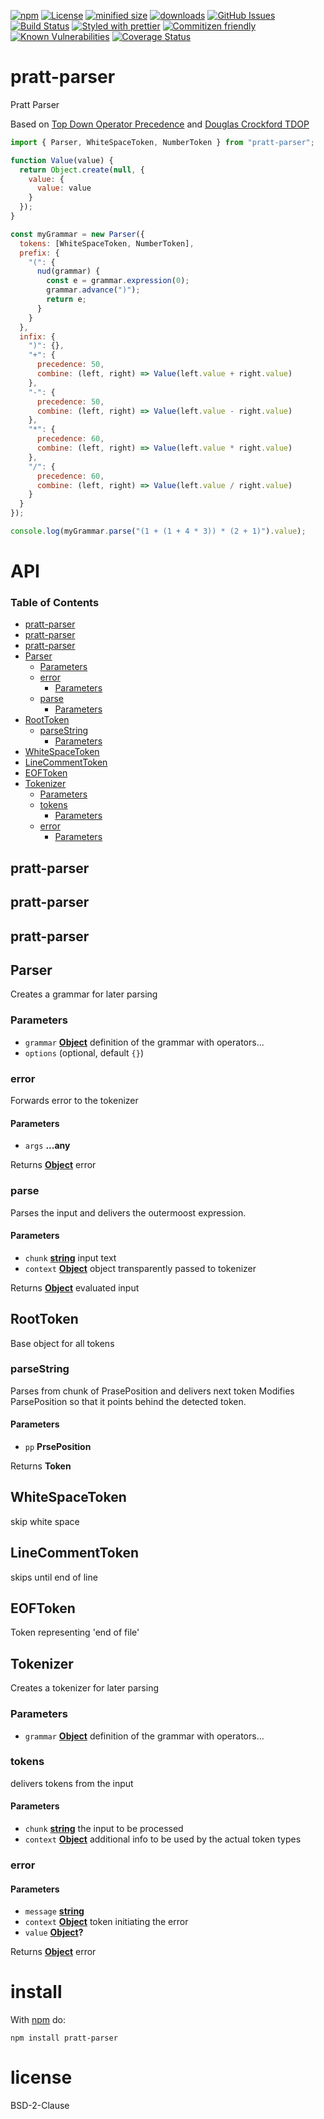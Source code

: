 [![npm](https://img.shields.io/npm/v/pratt-parser.svg)](https://www.npmjs.com/package/pratt-parser)
[![License](https://img.shields.io/badge/License-BSD%203--Clause-blue.svg)](https://opensource.org/licenses/BSD-3-Clause)
[![minified size](https://badgen.net/bundlephobia/min/pratt-parser)](https://bundlephobia.com/result?p=pratt-parser)
[![downloads](http://img.shields.io/npm/dm/pratt-parser.svg?style=flat-square)](https://npmjs.org/package/pratt-parser)
[![GitHub Issues](https://img.shields.io/github/issues/arlac77/pratt-parser.svg?style=flat-square)](https://github.com/arlac77/pratt-parser/issues)
[![Build Status](https://img.shields.io/endpoint.svg?url=https%3A%2F%2Factions-badge.atrox.dev%2Farlac77%2Fpratt-parser%2Fbadge&style=flat)](https://actions-badge.atrox.dev/arlac77/pratt-parser/goto)
[![Styled with prettier](https://img.shields.io/badge/styled_with-prettier-ff69b4.svg)](https://github.com/prettier/prettier)
[![Commitizen friendly](https://img.shields.io/badge/commitizen-friendly-brightgreen.svg)](http://commitizen.github.io/cz-cli/)
[![Known Vulnerabilities](https://snyk.io/test/github/arlac77/pratt-parser/badge.svg)](https://snyk.io/test/github/arlac77/pratt-parser)
[![Coverage Status](https://coveralls.io/repos/arlac77/pratt-parser/badge.svg)](https://coveralls.io/github/arlac77/pratt-parser)

# pratt-parser

Pratt Parser

Based on
[Top Down Operator Precedence](https://tdop.github.io) and
[Douglas Crockford TDOP](https://github.com/douglascrockford/TDOP)

<!-- skip-example -->

```javascript
import { Parser, WhiteSpaceToken, NumberToken } from "pratt-parser";

function Value(value) {
  return Object.create(null, {
    value: {
      value: value
    }
  });
}

const myGrammar = new Parser({
  tokens: [WhiteSpaceToken, NumberToken],
  prefix: {
    "(": {
      nud(grammar) {
        const e = grammar.expression(0);
        grammar.advance(")");
        return e;
      }
    }
  },
  infix: {
    ")": {},
    "+": {
      precedence: 50,
      combine: (left, right) => Value(left.value + right.value)
    },
    "-": {
      precedence: 50,
      combine: (left, right) => Value(left.value - right.value)
    },
    "*": {
      precedence: 60,
      combine: (left, right) => Value(left.value * right.value)
    },
    "/": {
      precedence: 60,
      combine: (left, right) => Value(left.value / right.value)
    }
  }
});

console.log(myGrammar.parse("(1 + (1 + 4 * 3)) * (2 + 1)").value);
```

# API

<!-- Generated by documentation.js. Update this documentation by updating the source code. -->

### Table of Contents

-   [pratt-parser](#pratt-parser)
-   [pratt-parser](#pratt-parser-1)
-   [pratt-parser](#pratt-parser-2)
-   [Parser](#parser)
    -   [Parameters](#parameters)
    -   [error](#error)
        -   [Parameters](#parameters-1)
    -   [parse](#parse)
        -   [Parameters](#parameters-2)
-   [RootToken](#roottoken)
    -   [parseString](#parsestring)
        -   [Parameters](#parameters-3)
-   [WhiteSpaceToken](#whitespacetoken)
-   [LineCommentToken](#linecommenttoken)
-   [EOFToken](#eoftoken)
-   [Tokenizer](#tokenizer)
    -   [Parameters](#parameters-4)
    -   [tokens](#tokens)
        -   [Parameters](#parameters-5)
    -   [error](#error-1)
        -   [Parameters](#parameters-6)

## pratt-parser

## pratt-parser

## pratt-parser

## Parser

Creates a grammar for later parsing

### Parameters

-   `grammar` **[Object](https://developer.mozilla.org/docs/Web/JavaScript/Reference/Global_Objects/Object)** definition of the grammar with operators...
-   `options`   (optional, default `{}`)

### error

Forwards error to the tokenizer

#### Parameters

-   `args` **...any** 

Returns **[Object](https://developer.mozilla.org/docs/Web/JavaScript/Reference/Global_Objects/Object)** error

### parse

Parses the input and delivers the outermoost expression.

#### Parameters

-   `chunk` **[string](https://developer.mozilla.org/docs/Web/JavaScript/Reference/Global_Objects/String)** input text
-   `context` **[Object](https://developer.mozilla.org/docs/Web/JavaScript/Reference/Global_Objects/Object)** object transparently passed to tokenizer

Returns **[Object](https://developer.mozilla.org/docs/Web/JavaScript/Reference/Global_Objects/Object)** evaluated input

## RootToken

Base object for all tokens

### parseString

Parses from chunk of PrasePosition and delivers next token
Modifies ParsePosition so that it points behind the detected token.

#### Parameters

-   `pp` **PrsePosition** 

Returns **Token** 

## WhiteSpaceToken

skip white space

## LineCommentToken

skips until end of line

## EOFToken

Token representing 'end of file'

## Tokenizer

Creates a tokenizer for later parsing

### Parameters

-   `grammar` **[Object](https://developer.mozilla.org/docs/Web/JavaScript/Reference/Global_Objects/Object)** definition of the grammar with operators...

### tokens

delivers tokens from the input

#### Parameters

-   `chunk` **[string](https://developer.mozilla.org/docs/Web/JavaScript/Reference/Global_Objects/String)** the input to be processed
-   `context` **[Object](https://developer.mozilla.org/docs/Web/JavaScript/Reference/Global_Objects/Object)** additional info to be used by the actual token types

### error

#### Parameters

-   `message` **[string](https://developer.mozilla.org/docs/Web/JavaScript/Reference/Global_Objects/String)** 
-   `context` **[Object](https://developer.mozilla.org/docs/Web/JavaScript/Reference/Global_Objects/Object)** token initiating the error
-   `value` **[Object](https://developer.mozilla.org/docs/Web/JavaScript/Reference/Global_Objects/Object)?** 

Returns **[Object](https://developer.mozilla.org/docs/Web/JavaScript/Reference/Global_Objects/Object)** error

# install

With [npm](http://npmjs.org) do:

```shell
npm install pratt-parser
```

# license

BSD-2-Clause
